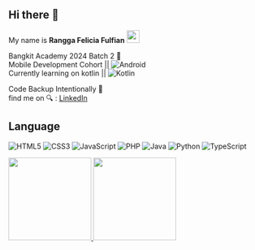 ## Hi there 👋

My name is **Rangga Felicia Fulfian** <img src="https://raw.githubusercontent.com/innng/innng/master/assets/kyubey.gif" height="25" />

Bangkit Academy 2024 Batch 2 🌠</br>
Mobile Development Cohort
 || ![Android](https://img.shields.io/badge/Android-3DDC84?style=for-the-badge&logo=android&logoColor=white)</br>
Currently learning on kotlin 
 || ![Kotlin](https://img.shields.io/badge/kotlin-%237F52FF.svg?style=for-the-badge&logo=kotlin&logoColor=white)
 
Code Backup Intentionally 🍃</br>
find me on 🔍 : [LinkedIn](https://www.linkedin.com/in/rangga-felicia-fulfian/)

## Language
![HTML5](https://img.shields.io/badge/html5-%23E34F26.svg?style=for-the-badge&logo=html5&logoColor=white)
![CSS3](https://img.shields.io/badge/css3-%231572B6.svg?style=for-the-badge&logo=css3&logoColor=white)
![JavaScript](https://img.shields.io/badge/javascript-%23323330.svg?style=for-the-badge&logo=javascript&logoColor=%23F7DF1E)
![PHP](https://img.shields.io/badge/php-%23777BB4.svg?style=for-the-badge&logo=php&logoColor=white)
![Java](https://img.shields.io/badge/java-%23ED8B00.svg?style=for-the-badge&logo=openjdk&logoColor=white)
![Python](https://img.shields.io/badge/python-3670A0?style=for-the-badge&logo=python&logoColor=ffdd54)
![TypeScript](https://img.shields.io/badge/typescript-%23007ACC.svg?style=for-the-badge&logo=typescript&logoColor=white)

<p align="left">
<a href="https://github.com/okon0miyaki">
  <img height="163em" src="https://github-readme-stats-eight-theta.vercel.app/api?username=okon0miyaki&show_icons=true&theme=algolia&include_all_commits=true&count_private=true"/>
  <img height="163em" src="https://github-readme-stats-eight-theta.vercel.app/api/top-langs/?username=okon0miyaki&layout=compact&langs_count=10&theme=algolia"/>
</a>
</p>
<!--
**okon0miyaki/okon0miyaki** is a ✨ _special_ ✨ repository because its `README.md` (this file) appears on your GitHub profile.

Here are some ideas to get you started:

- 🔭 I’m currently working on ...
- 🌱 I’m currently learning ...
- 👯 I’m looking to collaborate on ...
- 🤔 I’m looking for help with ...
- 💬 Ask me about ...
- 📫 How to reach me: ...
- 😄 Pronouns: ...
- ⚡ Fun fact: ...
-->
